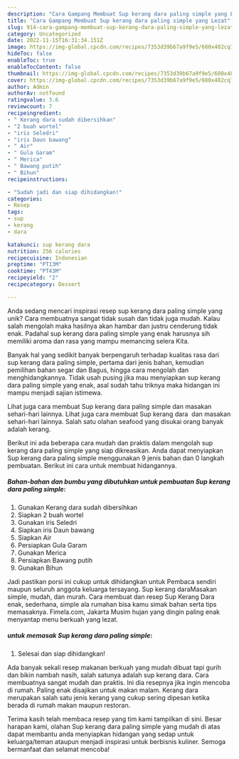 ```yaml
---
description: "Cara Gampang Membuat Sup kerang dara paling simple yang Lezat"
title: "Cara Gampang Membuat Sup kerang dara paling simple yang Lezat"
slug: 914-cara-gampang-membuat-sup-kerang-dara-paling-simple-yang-lezat
category: Uncategorized
date: 2022-11-15T16:31:34.151Z
image: https://img-global.cpcdn.com/recipes/7353d39b67a9f9e5/680x482cq70/sup-kerang-dara-paling-simple-foto-resep-utama.jpg
hideToc: false
enableToc: true
enableTocContent: false
thumbnail: https://img-global.cpcdn.com/recipes/7353d39b67a9f9e5/680x482cq70/sup-kerang-dara-paling-simple-foto-resep-utama.jpg
cover: https://img-global.cpcdn.com/recipes/7353d39b67a9f9e5/680x482cq70/sup-kerang-dara-paling-simple-foto-resep-utama.jpg
author: Admin
authorAv: notfound
ratingvalue: 3.6
reviewcount: 7
recipeingredient:
- " Kerang dara sudah dibersihkan"
- "2 buah wortel"
- "iris Seledri"
- "iris Daun bawang"
- " Air"
- " Gula Garam"
- " Merica"
- " Bawang putih"
- " Bihun"
recipeinstructions:

- "Sudah jadi dan siap dihidangkan!"
categories:
- Resep
tags:
- sup
- kerang
- dara

katakunci: sup kerang dara 
nutrition: 256 calories
recipecuisine: Indonesian
preptime: "PT13M"
cooktime: "PT43M"
recipeyield: "2"
recipecategory: Dessert

---
```





Anda sedang mencari inspirasi resep sup kerang dara paling simple yang unik? Cara membuatnya sangat tidak susah dan tidak juga mudah. Kalau salah mengolah maka hasilnya akan hambar dan justru cenderung tidak enak. Padahal sup kerang dara paling simple yang enak harusnya sih memiliki aroma dan rasa yang mampu memancing selera Kita.





Banyak hal yang sedikit banyak berpengaruh terhadap kualitas rasa dari sup kerang dara paling simple, pertama dari jenis bahan, kemudian pemilihan bahan segar dan Bagus, hingga cara mengolah dan menghidangkannya. Tidak usah pusing jika mau menyiapkan sup kerang dara paling simple yang enak,      asal sudah tahu triknya maka hidangan ini mampu menjadi sajian istimewa.














Lihat juga cara membuat Sup kerang dara paling simple dan masakan sehari-hari lainnya. Lihat juga cara membuat Sup kerang dara ️ dan masakan sehari-hari lainnya. Salah satu olahan seafood yang disukai orang banyak adalah kerang.






Berikut ini ada beberapa cara mudah dan praktis dalam mengolah sup kerang dara paling simple yang siap dikreasikan. Anda dapat menyiapkan Sup kerang dara paling simple menggunakan 9 jenis bahan dan 0 langkah pembuatan. Berikut ini cara untuk membuat hidangannya.

<!--inarticleads1-->

##### Bahan-bahan dan bumbu yang dibutuhkan untuk pembuatan Sup kerang dara paling simple:

1. Gunakan  Kerang dara sudah dibersihkan
1. Siapkan 2 buah wortel
1. Gunakan iris Seledri
1. Siapkan iris Daun bawang
1. Siapkan  Air
1. Persiapkan  Gula Garam
1. Gunakan  Merica
1. Persiapkan  Bawang putih
1. Gunakan  Bihun


Jadi pastikan porsi ini cukup untuk dihidangkan untuk Pembaca sendiri maupun seluruh anggota keluarga tersayang. Sup kerang daraMasakan simple, mudah, dan murah. Cara membuat dan resep Sup Kerang Dara enak, sederhana, simple ala rumahan bisa kamu simak bahan serta tips memasaknya. Fimela.com, Jakarta Musim hujan yang dingin paling enak menyantap menu berkuah yang lezat. 

<!--inarticleads2-->

#####  untuk memasak Sup kerang dara paling simple:


1. Selesai dan siap dihidangkan!

Ada banyak sekali resep makanan berkuah yang mudah dibuat tapi gurih dan bikin nambah nasih, salah satunya adalah sup kerang dara. Cara membuatnya sangat mudah dan praktis. Ini dia resepnya jika ingin mencoba di rumah. Paling enak disajikan untuk makan malam. Kerang dara merupakan salah satu jenis kerang yang cukup sering dipesan ketika berada di rumah makan maupun restoran. 

Terima kasih telah membaca resep yang tim kami tampilkan di sini. Besar harapan kami, olahan Sup kerang dara paling simple yang mudah di atas dapat membantu anda menyiapkan hidangan yang sedap untuk keluarga/teman ataupun menjadi inspirasi untuk berbisnis kuliner. Semoga bermanfaat dan selamat mencoba!

